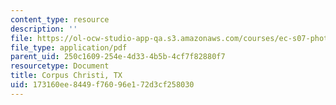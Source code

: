 ```yaml
---
content_type: resource
description: ''
file: https://ol-ocw-studio-app-qa.s3.amazonaws.com/courses/ec-s07-photovoltaic-solar-energy-systems-fall-2004/173160ee8449f76096e172d3cf258030_MITEC_S07F04_corpus_christ.pdf
file_type: application/pdf
parent_uid: 250c1609-254e-4d33-4b5b-4cf7f82880f7
resourcetype: Document
title: Corpus Christi, TX
uid: 173160ee-8449-f760-96e1-72d3cf258030
---
```

